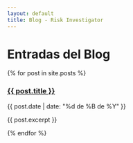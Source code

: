```yaml
---
layout: default
title: Blog - Risk Investigator
---
```


# Entradas del Blog

{% for post in site.posts %}
  <div class="section">
    <h3><a href="{{ post.url }}">{{ post.title }}</a></h3>
    <p class="date">{{ post.date | date: "%d de %B de %Y" }}</p>
    <p>{{ post.excerpt }}</p>
  </div>
{% endfor %}
